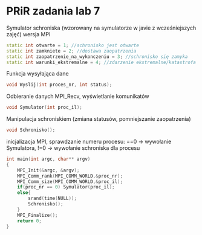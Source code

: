 # PRiR zadania lab 7
Symulator schroniska (wzorowany na symulatorze w javie z wcześniejszych zajęć) wersja MPI
```cpp
static int otwarte = 1; //schronisko jest otwarte
static int zamkniete = 2; //dostawa zaopatrzenia
static int zaopatrzenie_na_wykonczeniu = 3; //schronisko się zamyka
static int warunki_ekstremalne = 4; //zdarzenie ekstremalne/katastrofa - wyjście z pętli
```
Funkcja wysyłająca dane
```cpp
void Wyslij(int proces_nr, int status); 
```
Odbieranie danych MPI_Recv, wyświetlanie komunikatów
```cpp
void Symulator(int proc_il);
```
Manipulacja schroniskiem (zmiana statusów, pomniejszanie zaopatrzenia)
```cpp
void Schronisko();
```
inicjalizacja MPI, sprawdzanie numeru procesu: 
		   ==0 -> wywołanie Symulatora, 
		   !=0 -> wywołanie schroniska dla procesu
```cpp
int main(int argc, char** argv)
{
	MPI_Init(&argc, &argv);
	MPI_Comm_rank(MPI_COMM_WORLD,&proc_nr);
	MPI_Comm_size(MPI_COMM_WORLD,&proc_il);
	if(proc_nr == 0) Symulator(proc_il);
	else{
        srand(time(NULL));
		Schronisko();
    }
	MPI_Finalize();
	return 0;
}
```
